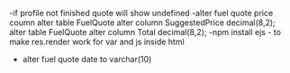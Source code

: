 -if profile not finished quote will show undefined 
-alter fuel quote price coumn 
  alter table FuelQuote alter column SuggestedPrice decimal(8,2);
  alter table FuelQuote alter column Total decimal(8,2);
-npm install ejs - to make res.render work for var and js inside html
- alter fuel quote date to varchar(10)
